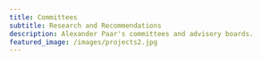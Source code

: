 ```yaml
---
title: Committees
subtitle: Research and Recommendations
description: Alexander Paar's committees and advisory boards.
featured_image: /images/projects2.jpg
---
```



